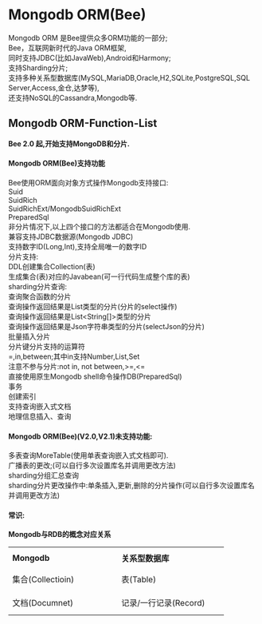 Mongodb ORM(Bee)
=========
Mongodb ORM 是Bee提供众多ORM功能的一部分;  
Bee，互联网新时代的Java ORM框架,  
同时支持JDBC(比如JavaWeb),Android和Harmony;  
支持Sharding分片;  
支持多种关系型数据库(MySQL,MariaDB,Oracle,H2,SQLite,PostgreSQL,SQL Server,Access,金仓,达梦等),  
还支持NoSQL的Cassandra,Mongodb等.  


## Mongodb ORM-Function-List
**Bee 2.0 起,开始支持MongoDB和分片.**  
#### Mongodb ORM(Bee)支持功能  
Bee使用ORM面向对象方式操作Mongodb支持接口:  
Suid  
SuidRich  
SuidRichExt/MongodbSuidRichExt  
PreparedSql  
非分片情况下,以上四个接口的方法都适合在Mongodb使用.  
兼容支持JDBC数据源(Mongodb JDBC)  
支持数字ID(Long,Int),支持全局唯一的数字ID  
分片支持:  
DDL创建集合Collection(表)  
生成集合(表)对应的Javabean(可一行代码生成整个库的表)  
sharding分片查询:  
  查询聚合函数的分片  
  查询操作返回结果是List<T>类型的分片(分片的select操作)  
  查询操作返回结果是List<String[]>类型的分片  
  查询操作返回结果是Json字符串类型的分片(selectJson的分片)  
批量插入分片  
分片键分片支持的运算符  
=,in,between;其中in支持Number,List,Set  
    注意不参与分片:not in, not between,>=,<=  
直接使用原生Mongodb shell命令操作DB(PreparedSql)  
事务  
创建索引  
支持查询嵌入式文档  
地理信息插入、查询  

#### Mongodb ORM(Bee)(V2.0,V2.1)未支持功能:  
多表查询MoreTable(使用单表查询嵌入式文档即可).  
广播表的更改;(可以自行多次设置库名并调用更改方法)  
sharding分组汇总查询  
sharding分片更改操作中:单条插入,更新,删除的分片操作(可以自行多次设置库名并调用更改方法) 


#### 常识:  
**Mongodb与RDB的概念对应关系**  
<table width="399" border="0">
  <tr>
    <td width="145" height="43"><strong>Mongodb</strong></td>
    <td width="42">&nbsp;</td>
    <td width="198"><strong>关系型数据库 </strong></td>
  </tr>
  <tr>
    <td height="43">集合(Collectioin)</td>
    <td>&nbsp;</td>
    <td>表(Table)</td>
  </tr>
  <tr>
    <td height="50">文档(Documnet) </td>
    <td>&nbsp;</td>
    <td>记录/一行记录(Record)</td>
  </tr>
</table>


